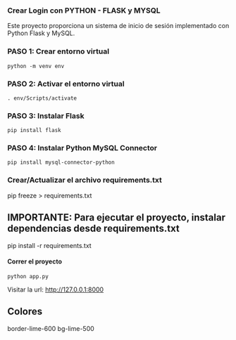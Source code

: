 ### Crear Login con PYTHON - FLASK y MYSQL

Este proyecto proporciona un sistema de inicio de sesión implementado con Python Flask y MySQL.

### PASO 1: Crear entorno virtual
	python -m venv env


### PASO 2: Activar el entorno virtual
	. env/Scripts/activate

### PASO 3: Instalar Flask
	pip install flask

### PASO 4: Instalar Python MySQL Connector
	pip install mysql-connector-python

### Crear/Actualizar el archivo requirements.txt
pip freeze > requirements.txt

## IMPORTANTE: Para ejecutar el proyecto, instalar dependencias desde requirements.txt

pip install -r requirements.txt

#### Correr el proyecto
	python app.py

Visitar la url: http://127.0.0.1:8000

## Colores

border-lime-600 bg-lime-500